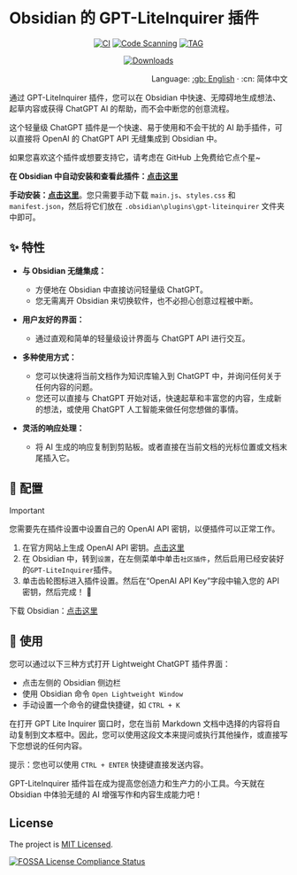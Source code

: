 # Obsidian 的 GPT-LiteInquirer 插件

<div align="center">

[![CI][ci-image]][ci-url]
[![Code Scanning][code-scanning-image]][code-scanning-url]
[![TAG][tag-image]][tag-url]

[![Downloads][downloads-image]][downloads-url]

[ci-image]: https://img.shields.io/github/actions/workflow/status/ittuann/obsidian-gpt-liteinquirer-plugin/CI.yml?branch=master&label=Build%20Status&logo=github&style=for-the-badge
[ci-url]: https://github.com/ittuann/obsidian-gpt-liteinquirer-plugin
[code-scanning-image]: https://img.shields.io/github/actions/workflow/status/ittuann/obsidian-gpt-liteinquirer-plugin/CodeQL.yml?branch=master&label=Code%20Scanning&logo=github&style=for-the-badge
[code-scanning-url]: https://github.com/ittuann/obsidian-gpt-liteinquirer-plugin
[tag-image]: https://img.shields.io/github/v/release/ittuann/obsidian-gpt-liteinquirer-plugin?branch=master&label=Release%20tag&logo=github&style=for-the-badge
[tag-url]: https://github.com/ittuann/obsidian-gpt-liteinquirer-plugin/releases/latest
[downloads-image]: https://img.shields.io/github/downloads/ittuann/obsidian-gpt-liteinquirer-plugin/total?logo=github&style=for-the-badge
[downloads-url]: https://github.com/ittuann/obsidian-gpt-liteinquirer-plugin/releases/latest

</div>

<div align="right">
Language:
<a title="English" href="https://github.com/ittuann/obsidian-gpt-liteinquirer-plugin#readme">:gb: English</a> · 
:cn: 简体中文</a>
</div>

通过 GPT-LiteInquirer 插件，您可以在 Obsidian 中快速、无障碍地生成想法、起草内容或获得 ChatGPT AI 的帮助，而不会中断您的创意流程。

这个轻量级 ChatGPT 插件是一个快速、易于使用和不会干扰的 AI 助手插件，可以直接将 OpenAI 的 ChatGPT API 无缝集成到 Obsidian 中。

如果您喜欢这个插件或想要支持它，请考虑在 GitHub 上免费给它点个星~

**在 Obsidian 中自动安装和查看此插件：[点击这里](https://obsidian.md/plugins?id=gpt-liteinquirer)**

**手动安装：[点击这里](https://github.com/ittuann/obsidian-gpt-liteinquirer-plugin/releases/latest)**。您只需要手动下载 `main.js`、`styles.css` 和 `manifest.json`，然后将它们放在 `.obsidian\plugins\gpt-liteinquirer` 文件夹中即可。

## ✨ 特性

-   **与 Obsidian 无缝集成：**

    -   方便地在 Obsidian 中直接访问轻量级 ChatGPT。
    -   您无需离开 Obsidian 来切换软件，也不必担心创意过程被中断。

-   **用户友好的界面：**

    -   通过直观和简单的轻量级设计界面与 ChatGPT API 进行交互。

-   **多种使用方式：**

    -   您可以快速将当前文档作为知识库输入到 ChatGPT 中，并询问任何关于任何内容的问题。
    -   您还可以直接与 ChatGPT 开始对话，快速起草和丰富您的内容，生成新的想法，或使用 ChatGPT 人工智能来做任何您想做的事情。

-   **灵活的响应处理：**
    -   将 AI 生成的响应复制到剪贴板。或者直接在当前文档的光标位置或文档末尾插入它。

## 🧩 配置

> [!IMPORTANT]
> 您需要先在插件设置中设置自己的 OpenAI API 密钥，以便插件可以正常工作。

1. 在官方网站上生成 OpenAI API 密钥。[点击这里](https://beta.openai.com/account/api-keys)
2. 在 Obsidian 中，转到`设置`，在左侧菜单中单击`社区插件`，然后启用已经安装好的`GPT-LiteInquirer`插件。
3. 单击齿轮图标进入插件设置。然后在“OpenAI API Key”字段中输入您的 API 密钥，然后完成！ 🎉

下载 Obsidian：[点击这里](https://www.obsidian.md/)

## 📝 使用

您可以通过以下三种方式打开 Lightweight ChatGPT 插件界面：

-   点击左侧的 Obsidian 侧边栏
-   使用 Obsidian 命令 `Open Lightweight Window`
-   手动设置一个命令的键盘快捷键，如 `CTRL + K`

在打开 GPT Lite Inquirer 窗口时，您在当前 Markdown 文档中选择的内容将自动复制到文本框中。因此，您可以使用这段文本来提问或执行其他操作，或直接写下您想说的任何内容。

提示：您也可以使用 `CTRL + ENTER` 快捷键直接发送内容。

GPT-LiteInquirer 插件旨在成为提高您创造力和生产力的小工具。今天就在 Obsidian 中体验无缝的 AI 增强写作和内容生成能力吧！


## License

The project is [MIT Licensed](https://github.com/ittuann/obsidian-gpt-liteinquirer-plugin/blob/master/LICENSE).

[![FOSSA License Compliance Status](https://app.fossa.com/api/projects/git%2Bgithub.com%2Fittuann%2Fobsidian-gpt-liteinquirer-plugin.svg?type=large&issueType=license)](https://app.fossa.com/projects/git%2Bgithub.com%2Fittuann%2Fobsidian-gpt-liteinquirer-plugin?ref=badge_large&issueType=license)
